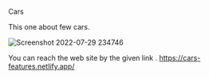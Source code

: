 Cars

This one about few cars.

![Screenshot 2022-07-29 234746](https://user-images.githubusercontent.com/106426051/181820306-fec28378-57a4-493f-82fc-a072421a86f9.png)



You can reach the web site by the given link .
https://cars-features.netlify.app/
